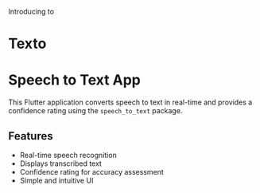 Introducing to
# Texto

# Speech to Text App

This Flutter application converts speech to text in real-time and provides a confidence rating using the `speech_to_text` package.

## Features
-  Real-time speech recognition
-  Displays transcribed text
-  Confidence rating for accuracy assessment
-  Simple and intuitive UI
